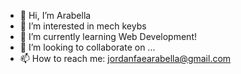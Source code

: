 - 👋 Hi, I’m Arabella
- 👀 I’m interested in mech keybs
- 🌱 I’m currently learning Web Development!
- 💞️ I’m looking to collaborate on ...
- 📫 How to reach me: jordanfaearabella@gmail.com

<!---
ArabellaJordan/ArabellaJordan is a ✨ special ✨ repository because its `README.md` (this file) appears on your GitHub profile.
You can click the Preview link to take a look at your changes.
--->
